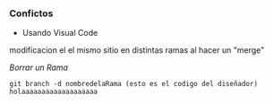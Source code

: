### Confictos


- Usando Visual Code

modificacion el el mismo sitio en distintas ramas al hacer un "merge"


_Borrar un Rama_

```
git branch -d nombredelaRama (esto es el codigo del diseñador) holaaaaaaaaaaaaaaaaaaa
```

